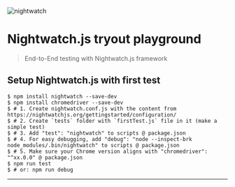<img src="https://findnerd.s3.amazonaws.com/imagedata/8040/8040.jpg" title="nightwatch" alt="nightwatch"/>

# Nightwatch.js tryout playground

> End-to-End testing with Nightwatch.js framework

## Setup Nightwatch.js with first test

```shell
$ npm install nightwatch --save-dev
$ npm install chromedriver --save-dev
$ # 1. Create nightwatch.conf.js with the content from https://nightwatchjs.org/gettingstarted/configuration/
$ # 2. Create `tests` folder with `firstTest.js` file in it (make a simple test)
$ # 3. Add "test": "nightwatch" to scripts @ package.json
$ # 4. For easy debugging, add "debug": "node --inspect-brk node_modules/.bin/nightwatch" to scripts @ package.json
$ # 5. Make sure your Chrome version aligns with "chromedriver": "^xx.0.0" @ package.json
$ npm run test
$ # or: npm run debug
```

---
